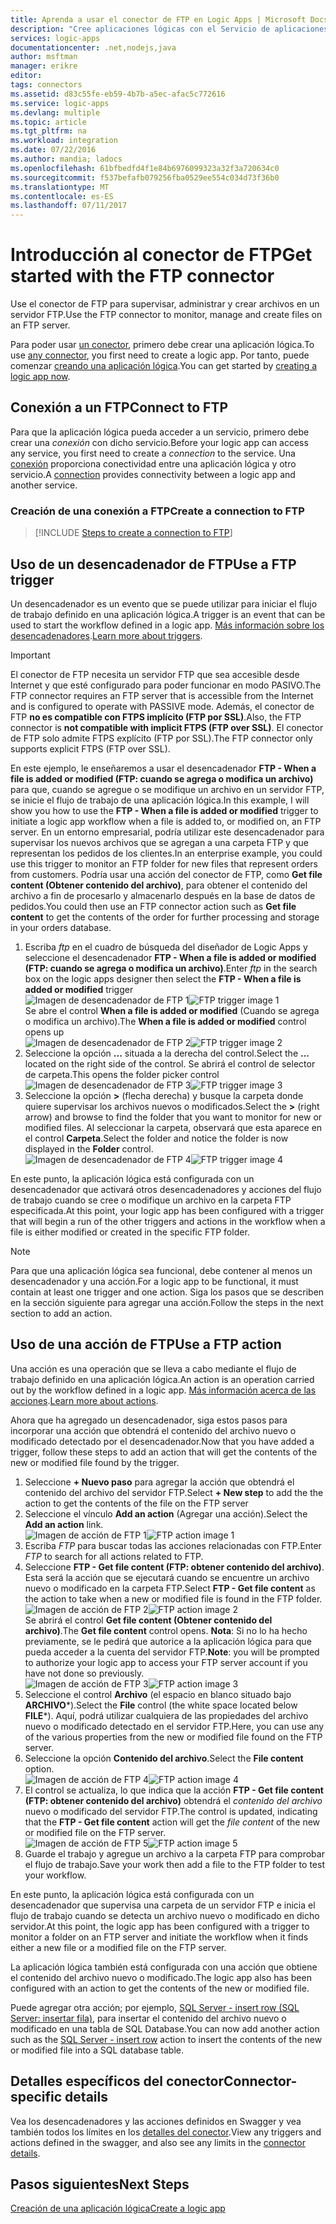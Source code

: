 ```yaml
---
title: Aprenda a usar el conector de FTP en Logic Apps | Microsoft Docs
description: "Cree aplicaciones lógicas con el Servicio de aplicaciones de Azure. Conéctese a un servidor FTP para administrar sus archivos. En FTP, puede realizar diversas acciones, como cargar, actualizar, obtener y eliminar archivos."
services: logic-apps
documentationcenter: .net,nodejs,java
author: msftman
manager: erikre
editor: 
tags: connectors
ms.assetid: d83c55fe-eb59-4b7b-a5ec-afac5c772616
ms.service: logic-apps
ms.devlang: multiple
ms.topic: article
ms.tgt_pltfrm: na
ms.workload: integration
ms.date: 07/22/2016
ms.author: mandia; ladocs
ms.openlocfilehash: 61bfbedfd4f1e84b6976099323a32f3a720634c0
ms.sourcegitcommit: f537befafb079256fba0529ee554c034d73f36b0
ms.translationtype: MT
ms.contentlocale: es-ES
ms.lasthandoff: 07/11/2017
---
```

# <a name="get-started-with-the-ftp-connector"></a><span data-ttu-id="39f78-105">Introducción al conector de FTP</span><span class="sxs-lookup"><span data-stu-id="39f78-105">Get started with the FTP connector</span></span>
<span data-ttu-id="39f78-106">Use el conector de FTP para supervisar, administrar y crear archivos en un servidor FTP.</span><span class="sxs-lookup"><span data-stu-id="39f78-106">Use the FTP connector to monitor, manage and create files on an  FTP server.</span></span> 

<span data-ttu-id="39f78-107">Para poder usar [un conector](apis-list.md), primero debe crear una aplicación lógica.</span><span class="sxs-lookup"><span data-stu-id="39f78-107">To use [any connector](apis-list.md), you first need to create a logic app.</span></span> <span data-ttu-id="39f78-108">Por tanto, puede comenzar [creando una aplicación lógica](../logic-apps/logic-apps-create-a-logic-app.md).</span><span class="sxs-lookup"><span data-stu-id="39f78-108">You can get started by [creating a logic app now](../logic-apps/logic-apps-create-a-logic-app.md).</span></span>

## <a name="connect-to-ftp"></a><span data-ttu-id="39f78-109">Conexión a un FTP</span><span class="sxs-lookup"><span data-stu-id="39f78-109">Connect to FTP</span></span>
<span data-ttu-id="39f78-110">Para que la aplicación lógica pueda acceder a un servicio, primero debe crear una *conexión* con dicho servicio.</span><span class="sxs-lookup"><span data-stu-id="39f78-110">Before your logic app can access any service, you first need to create a *connection* to the service.</span></span> <span data-ttu-id="39f78-111">Una [conexión](connectors-overview.md) proporciona conectividad entre una aplicación lógica y otro servicio.</span><span class="sxs-lookup"><span data-stu-id="39f78-111">A [connection](connectors-overview.md) provides connectivity between a logic app and another service.</span></span>  

### <a name="create-a-connection-to-ftp"></a><span data-ttu-id="39f78-112">Creación de una conexión a FTP</span><span class="sxs-lookup"><span data-stu-id="39f78-112">Create a connection to FTP</span></span>
> [!INCLUDE [Steps to create a connection to FTP](../../includes/connectors-create-api-ftp.md)]
> 
> 

## <a name="use-a-ftp-trigger"></a><span data-ttu-id="39f78-113">Uso de un desencadenador de FTP</span><span class="sxs-lookup"><span data-stu-id="39f78-113">Use a FTP trigger</span></span>
<span data-ttu-id="39f78-114">Un desencadenador es un evento que se puede utilizar para iniciar el flujo de trabajo definido en una aplicación lógica.</span><span class="sxs-lookup"><span data-stu-id="39f78-114">A trigger is an event that can be used to start the workflow defined in a logic app.</span></span> <span data-ttu-id="39f78-115">[Más información sobre los desencadenadores](../logic-apps/logic-apps-what-are-logic-apps.md#logic-app-concepts).</span><span class="sxs-lookup"><span data-stu-id="39f78-115">[Learn more about triggers](../logic-apps/logic-apps-what-are-logic-apps.md#logic-app-concepts).</span></span>  

> [!IMPORTANT]
> <span data-ttu-id="39f78-116">El conector de FTP necesita un servidor FTP que sea accesible desde Internet y que esté configurado para poder funcionar en modo PASIVO.</span><span class="sxs-lookup"><span data-stu-id="39f78-116">The FTP connector requires an FTP server that  is accessible from the Internet and is configured to operate with PASSIVE mode.</span></span> <span data-ttu-id="39f78-117">Además, el conector de FTP **no es compatible con FTPS implícito (FTP por SSL)**.</span><span class="sxs-lookup"><span data-stu-id="39f78-117">Also, the FTP connector is **not compatible with implicit FTPS (FTP over SSL)**.</span></span> <span data-ttu-id="39f78-118">El conector de FTP solo admite FTPS explícito (FTP por SSL).</span><span class="sxs-lookup"><span data-stu-id="39f78-118">The FTP connector only supports explicit FTPS (FTP over SSL).</span></span>  
> 
> 

<span data-ttu-id="39f78-119">En este ejemplo, le enseñaremos a usar el desencadenador **FTP - When a file is added or modified (FTP: cuando se agrega o modifica un archivo)** para que, cuando se agregue o se modifique un archivo en un servidor FTP, se inicie el flujo de trabajo de una aplicación lógica.</span><span class="sxs-lookup"><span data-stu-id="39f78-119">In this example, I will show you how to use the **FTP - When a file is added or modified** trigger to initiate a logic app workflow when a file is added to, or modified on, an FTP server.</span></span> <span data-ttu-id="39f78-120">En un entorno empresarial, podría utilizar este desencadenador para supervisar los nuevos archivos que se agregan a una carpeta FTP y que representan los pedidos de los clientes.</span><span class="sxs-lookup"><span data-stu-id="39f78-120">In an enterprise example, you could use this trigger to monitor an FTP folder for new files that represent orders from customers.</span></span>  <span data-ttu-id="39f78-121">Podría usar una acción del conector de FTP, como **Get file content (Obtener contenido del archivo)**, para obtener el contenido del archivo a fin de procesarlo y almacenarlo después en la base de datos de pedidos.</span><span class="sxs-lookup"><span data-stu-id="39f78-121">You could then use an FTP connector action such as **Get file content** to get the contents of the order for further processing and storage in your orders database.</span></span>

1. <span data-ttu-id="39f78-122">Escriba *ftp* en el cuadro de búsqueda del diseñador de Logic Apps y seleccione el desencadenador **FTP - When a file is added or modified (FTP: cuando se agrega o modifica un archivo)**.</span><span class="sxs-lookup"><span data-stu-id="39f78-122">Enter *ftp* in the search box on the logic apps designer then select the **FTP - When a file is added or modified**  trigger</span></span>   
   <span data-ttu-id="39f78-123">![Imagen de desencadenador de FTP 1](./media/connectors-create-api-ftp/ftp-trigger-1.png)</span><span class="sxs-lookup"><span data-stu-id="39f78-123">![FTP trigger image 1](./media/connectors-create-api-ftp/ftp-trigger-1.png)</span></span>  
   <span data-ttu-id="39f78-124">Se abre el control **When a file is added or modified** (Cuando se agrega o modifica un archivo).</span><span class="sxs-lookup"><span data-stu-id="39f78-124">The **When a file is added or modified** control opens up</span></span>  
   <span data-ttu-id="39f78-125">![Imagen de desencadenador de FTP 2](./media/connectors-create-api-ftp/ftp-trigger-2.png)</span><span class="sxs-lookup"><span data-stu-id="39f78-125">![FTP trigger image 2](./media/connectors-create-api-ftp/ftp-trigger-2.png)</span></span>  
2. <span data-ttu-id="39f78-126">Seleccione la opción **...** situada a la derecha del control.</span><span class="sxs-lookup"><span data-stu-id="39f78-126">Select the **...** located on the right side of the control.</span></span> <span data-ttu-id="39f78-127">Se abrirá el control de selector de carpeta.</span><span class="sxs-lookup"><span data-stu-id="39f78-127">This opens the folder picker control</span></span>  
   <span data-ttu-id="39f78-128">![Imagen de desencadenador de FTP 3](./media/connectors-create-api-ftp/ftp-trigger-3.png)</span><span class="sxs-lookup"><span data-stu-id="39f78-128">![FTP trigger image 3](./media/connectors-create-api-ftp/ftp-trigger-3.png)</span></span>  
3. <span data-ttu-id="39f78-129">Seleccione la opción **>** (flecha derecha) y busque la carpeta donde quiere supervisar los archivos nuevos o modificados.</span><span class="sxs-lookup"><span data-stu-id="39f78-129">Select the **>** (right arrow) and browse to find the folder that you want to monitor for new or modified files.</span></span> <span data-ttu-id="39f78-130">Al seleccionar la carpeta, observará que esta aparece en el control **Carpeta**.</span><span class="sxs-lookup"><span data-stu-id="39f78-130">Select the folder and notice the folder is now displayed in the **Folder** control.</span></span>  
   <span data-ttu-id="39f78-131">![Imagen de desencadenador de FTP 4](./media/connectors-create-api-ftp/ftp-trigger-4.png)</span><span class="sxs-lookup"><span data-stu-id="39f78-131">![FTP trigger image 4](./media/connectors-create-api-ftp/ftp-trigger-4.png)</span></span>   

<span data-ttu-id="39f78-132">En este punto, la aplicación lógica está configurada con un desencadenador que activará otros desencadenadores y acciones del flujo de trabajo cuando se cree o modifique un archivo en la carpeta FTP especificada.</span><span class="sxs-lookup"><span data-stu-id="39f78-132">At this point, your logic app has been configured with a trigger that will begin a run of the other triggers and actions in the workflow when a file is either modified or created in the specific FTP folder.</span></span> 

> [!NOTE]
> <span data-ttu-id="39f78-133">Para que una aplicación lógica sea funcional, debe contener al menos un desencadenador y una acción.</span><span class="sxs-lookup"><span data-stu-id="39f78-133">For a logic app to be functional, it must contain at least one trigger and one action.</span></span> <span data-ttu-id="39f78-134">Siga los pasos que se describen en la sección siguiente para agregar una acción.</span><span class="sxs-lookup"><span data-stu-id="39f78-134">Follow the steps in the next section to add an action.</span></span>  
> 
> 

## <a name="use-a-ftp-action"></a><span data-ttu-id="39f78-135">Uso de una acción de FTP</span><span class="sxs-lookup"><span data-stu-id="39f78-135">Use a FTP action</span></span>
<span data-ttu-id="39f78-136">Una acción es una operación que se lleva a cabo mediante el flujo de trabajo definido en una aplicación lógica.</span><span class="sxs-lookup"><span data-stu-id="39f78-136">An action is an operation carried out by the workflow defined in a logic app.</span></span> <span data-ttu-id="39f78-137">[Más información acerca de las acciones](../logic-apps/logic-apps-what-are-logic-apps.md#logic-app-concepts).</span><span class="sxs-lookup"><span data-stu-id="39f78-137">[Learn more about actions](../logic-apps/logic-apps-what-are-logic-apps.md#logic-app-concepts).</span></span>  

<span data-ttu-id="39f78-138">Ahora que ha agregado un desencadenador, siga estos pasos para incorporar una acción que obtendrá el contenido del archivo nuevo o modificado detectado por el desencadenador.</span><span class="sxs-lookup"><span data-stu-id="39f78-138">Now that you have added a trigger, follow these steps to add an action that will get the contents of the new or modified file found by the trigger.</span></span>    

1. <span data-ttu-id="39f78-139">Seleccione **+ Nuevo paso** para agregar la acción que obtendrá el contenido del archivo del servidor FTP.</span><span class="sxs-lookup"><span data-stu-id="39f78-139">Select **+ New step** to add the the action to get the contents of the file on the FTP server</span></span>  
2. <span data-ttu-id="39f78-140">Seleccione el vínculo **Add an action** (Agregar una acción).</span><span class="sxs-lookup"><span data-stu-id="39f78-140">Select the **Add an action** link.</span></span>  
   <span data-ttu-id="39f78-141">![Imagen de acción de FTP 1](./media/connectors-create-api-ftp/ftp-action-1.png)</span><span class="sxs-lookup"><span data-stu-id="39f78-141">![FTP action image 1](./media/connectors-create-api-ftp/ftp-action-1.png)</span></span>  
3. <span data-ttu-id="39f78-142">Escriba *FTP* para buscar todas las acciones relacionadas con FTP.</span><span class="sxs-lookup"><span data-stu-id="39f78-142">Enter *FTP* to search for all actions related to FTP.</span></span>
4. <span data-ttu-id="39f78-143">Seleccione **FTP - Get file content (FTP: obtener contenido del archivo)**. Esta será la acción que se ejecutará cuando se encuentre un archivo nuevo o modificado en la carpeta FTP.</span><span class="sxs-lookup"><span data-stu-id="39f78-143">Select **FTP - Get file content**  as the action to take when a new or modified file is found in the FTP folder.</span></span>      
   <span data-ttu-id="39f78-144">![Imagen de acción de FTP 2](./media/connectors-create-api-ftp/ftp-action-2.png)</span><span class="sxs-lookup"><span data-stu-id="39f78-144">![FTP action image 2](./media/connectors-create-api-ftp/ftp-action-2.png)</span></span>  
   <span data-ttu-id="39f78-145">Se abrirá el control **Get file content (Obtener contenido del archivo)**.</span><span class="sxs-lookup"><span data-stu-id="39f78-145">The **Get file content** control opens.</span></span> <span data-ttu-id="39f78-146">**Nota**: Si no lo ha hecho previamente, se le pedirá que autorice a la aplicación lógica para que pueda acceder a la cuenta del servidor FTP.</span><span class="sxs-lookup"><span data-stu-id="39f78-146">**Note**: you will be prompted to authorize your logic app to access your FTP server account if you have not done so previously.</span></span>  
   <span data-ttu-id="39f78-147">![Imagen de acción de FTP 3](./media/connectors-create-api-ftp/ftp-action-3.png)</span><span class="sxs-lookup"><span data-stu-id="39f78-147">![FTP action image 3](./media/connectors-create-api-ftp/ftp-action-3.png)</span></span>   
5. <span data-ttu-id="39f78-148">Seleccione el control **Archivo** (el espacio en blanco situado bajo **ARCHIVO***).</span><span class="sxs-lookup"><span data-stu-id="39f78-148">Select the **File** control (the white space located below **FILE***).</span></span> <span data-ttu-id="39f78-149">Aquí, podrá utilizar cualquiera de las propiedades del archivo nuevo o modificado detectado en el servidor FTP.</span><span class="sxs-lookup"><span data-stu-id="39f78-149">Here, you can use any of the various properties from the new or modified file found on the FTP server.</span></span>  
6. <span data-ttu-id="39f78-150">Seleccione la opción **Contenido del archivo**.</span><span class="sxs-lookup"><span data-stu-id="39f78-150">Select the **File content** option.</span></span>  
   <span data-ttu-id="39f78-151">![Imagen de acción de FTP 4](./media/connectors-create-api-ftp/ftp-action-4.png)</span><span class="sxs-lookup"><span data-stu-id="39f78-151">![FTP action image 4](./media/connectors-create-api-ftp/ftp-action-4.png)</span></span>   
7. <span data-ttu-id="39f78-152">El control se actualiza, lo que indica que la acción **FTP - Get file content (FTP: obtener contenido del archivo)** obtendrá el *contenido del archivo* nuevo o modificado del servidor FTP.</span><span class="sxs-lookup"><span data-stu-id="39f78-152">The control is updated, indicating that the **FTP - Get file content** action will get the *file content* of the new or modified file on the FTP server.</span></span>      
   <span data-ttu-id="39f78-153">![Imagen de acción de FTP 5](./media/connectors-create-api-ftp/ftp-action-5.png)</span><span class="sxs-lookup"><span data-stu-id="39f78-153">![FTP action image 5](./media/connectors-create-api-ftp/ftp-action-5.png)</span></span>     
8. <span data-ttu-id="39f78-154">Guarde el trabajo y agregue un archivo a la carpeta FTP para comprobar el flujo de trabajo.</span><span class="sxs-lookup"><span data-stu-id="39f78-154">Save your work then add a file to the FTP folder to test your workflow.</span></span>    

<span data-ttu-id="39f78-155">En este punto, la aplicación lógica está configurada con un desencadenador que supervisa una carpeta de un servidor FTP e inicia el flujo de trabajo cuando se detecta un archivo nuevo o modificado en dicho servidor.</span><span class="sxs-lookup"><span data-stu-id="39f78-155">At this point, the logic app has been configured with a trigger to monitor a folder on an FTP server and initiate the workflow when it finds either a new file or a modified file on the FTP server.</span></span> 

<span data-ttu-id="39f78-156">La aplicación lógica también está configurada con una acción que obtiene el contenido del archivo nuevo o modificado.</span><span class="sxs-lookup"><span data-stu-id="39f78-156">The logic app also has been configured with an action to get the contents of the new or modified file.</span></span>

<span data-ttu-id="39f78-157">Puede agregar otra acción; por ejemplo, [SQL Server - insert row (SQL Server: insertar fila)](connectors-create-api-sqlazure.md), para insertar el contenido del archivo nuevo o modificado en una tabla de SQL Database.</span><span class="sxs-lookup"><span data-stu-id="39f78-157">You can now add another action such as the [SQL Server - insert row](connectors-create-api-sqlazure.md) action to insert the contents of the new or modified file into a SQL database table.</span></span>  

## <a name="connector-specific-details"></a><span data-ttu-id="39f78-158">Detalles específicos del conector</span><span class="sxs-lookup"><span data-stu-id="39f78-158">Connector-specific details</span></span>

<span data-ttu-id="39f78-159">Vea los desencadenadores y las acciones definidos en Swagger y vea también todos los límites en los [detalles del conector](/connectors/ftpconnector/).</span><span class="sxs-lookup"><span data-stu-id="39f78-159">View any triggers and actions defined in the swagger, and also see any limits in the [connector details](/connectors/ftpconnector/).</span></span> 

## <a name="next-steps"></a><span data-ttu-id="39f78-160">Pasos siguientes</span><span class="sxs-lookup"><span data-stu-id="39f78-160">Next Steps</span></span>
[<span data-ttu-id="39f78-161">Creación de una aplicación lógica</span><span class="sxs-lookup"><span data-stu-id="39f78-161">Create a logic app</span></span>](../logic-apps/logic-apps-create-a-logic-app.md)

